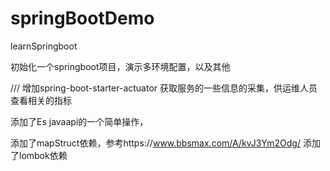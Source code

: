 # springBootDemo
learnSpringboot

初始化一个springboot项目，演示多环境配置，以及其他

///
增加spring-boot-starter-actuator
获取服务的一些信息的采集，供运维人员查看相关的指标

添加了Es javaapi的一个简单操作，

添加了mapStruct依赖，参考https://www.bbsmax.com/A/kvJ3Ym2Odg/
添加了lombok依赖
